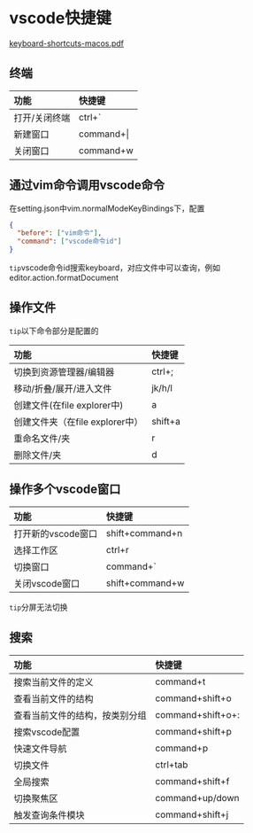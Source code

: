 # vscode快捷键

[keyboard-shortcuts-macos.pdf](./keyboard-shortcuts-macos.pdf)

## 终端

|功能|快捷键|
|:--|:--|
|打开/关闭终端|ctrl+`|
|新建窗口|command+\|
|关闭窗口|command+w|

## 通过vim命令调用vscode命令

在setting.json中vim.normalModeKeyBindings下，配置

```json
{
  "before": ["vim命令"],
  "command": ["vscode命令id"]
}
```

`tip`vscode命令id搜索keyboard，对应文件中可以查询，例如editor.action.formatDocument

## 操作文件
 
`tip`以下命令部分是配置的

|功能|快捷键|
|:--|:--|
|切换到资源管理器/编辑器|ctrl+;|
|移动/折叠/展开/进入文件|jk/h/l|
|创建文件(在file explorer中)|a|
|创建文件夹（在file explorer中）|shift+a|
|重命名文件/夹|r|
|删除文件/夹|d|

## 操作多个vscode窗口

|功能|快捷键|
|:--|:--|
|打开新的vscode窗口|shift+command+n|
|选择工作区|ctrl+r|
|切换窗口|command+`|
|关闭vscode窗口|shift+command+w|

`tip`分屏无法切换

## 搜索

|功能|快捷键|
|:--|:--|
|搜索当前文件的定义|command+t|
|查看当前文件的结构|command+shift+o|
|查看当前文件的结构，按类别分组|command+shift+o+:|
|搜索vscode配置|command+shift+p|
|快速文件导航|command+p|
|切换文件|ctrl+tab|
|全局搜索|command+shift+f|
|切换聚焦区|command+up/down|
|触发查询条件模块|command+shift+j|

